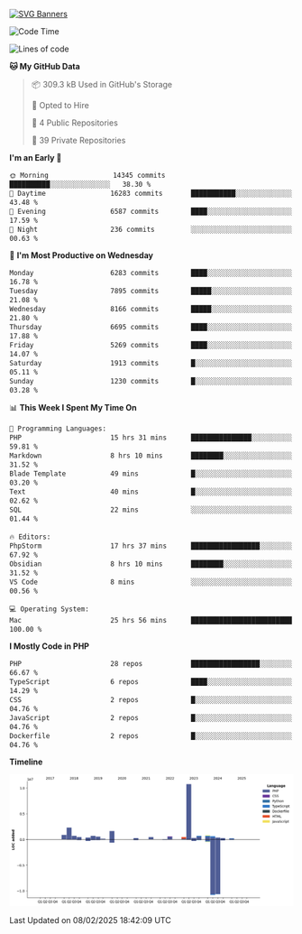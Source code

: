 [![SVG Banners](https://svg-banners.vercel.app/api?type=glitch&text1=Gere_Lajos%F0%9F%92%BB&width=800&height=400)](https://github.com/Akshay090/svg-banners)

<!--START_SECTION:waka-->
![Code Time](http://img.shields.io/badge/Code%20Time-2%2C172%20hrs%2034%20mins-blue)

![Lines of code](https://img.shields.io/badge/From%20Hello%20World%20I%27ve%20Written-23.2%20million%20lines%20of%20code-blue)

**🐱 My GitHub Data** 

> 📦 309.3 kB Used in GitHub's Storage 
 > 
> 💼 Opted to Hire
 > 
> 📜 4 Public Repositories 
 > 
> 🔑 39 Private Repositories 
 > 
**I'm an Early 🐤** 

```text
🌞 Morning                14345 commits       ██████████░░░░░░░░░░░░░░░   38.30 % 
🌆 Daytime                16283 commits       ███████████░░░░░░░░░░░░░░   43.48 % 
🌃 Evening                6587 commits        ████░░░░░░░░░░░░░░░░░░░░░   17.59 % 
🌙 Night                  236 commits         ░░░░░░░░░░░░░░░░░░░░░░░░░   00.63 % 
```
📅 **I'm Most Productive on Wednesday** 

```text
Monday                   6283 commits        ████░░░░░░░░░░░░░░░░░░░░░   16.78 % 
Tuesday                  7895 commits        █████░░░░░░░░░░░░░░░░░░░░   21.08 % 
Wednesday                8166 commits        █████░░░░░░░░░░░░░░░░░░░░   21.80 % 
Thursday                 6695 commits        ████░░░░░░░░░░░░░░░░░░░░░   17.88 % 
Friday                   5269 commits        ████░░░░░░░░░░░░░░░░░░░░░   14.07 % 
Saturday                 1913 commits        █░░░░░░░░░░░░░░░░░░░░░░░░   05.11 % 
Sunday                   1230 commits        █░░░░░░░░░░░░░░░░░░░░░░░░   03.28 % 
```


📊 **This Week I Spent My Time On** 

```text
💬 Programming Languages: 
PHP                      15 hrs 31 mins      ███████████████░░░░░░░░░░   59.81 % 
Markdown                 8 hrs 10 mins       ████████░░░░░░░░░░░░░░░░░   31.52 % 
Blade Template           49 mins             █░░░░░░░░░░░░░░░░░░░░░░░░   03.20 % 
Text                     40 mins             █░░░░░░░░░░░░░░░░░░░░░░░░   02.62 % 
SQL                      22 mins             ░░░░░░░░░░░░░░░░░░░░░░░░░   01.44 % 

🔥 Editors: 
PhpStorm                 17 hrs 37 mins      █████████████████░░░░░░░░   67.92 % 
Obsidian                 8 hrs 10 mins       ████████░░░░░░░░░░░░░░░░░   31.52 % 
VS Code                  8 mins              ░░░░░░░░░░░░░░░░░░░░░░░░░   00.56 % 

💻 Operating System: 
Mac                      25 hrs 56 mins      █████████████████████████   100.00 % 
```

**I Mostly Code in PHP** 

```text
PHP                      28 repos            █████████████████░░░░░░░░   66.67 % 
TypeScript               6 repos             ████░░░░░░░░░░░░░░░░░░░░░   14.29 % 
CSS                      2 repos             █░░░░░░░░░░░░░░░░░░░░░░░░   04.76 % 
JavaScript               2 repos             █░░░░░░░░░░░░░░░░░░░░░░░░   04.76 % 
Dockerfile               2 repos             █░░░░░░░░░░░░░░░░░░░░░░░░   04.76 % 
```



**Timeline**

![Lines of Code chart](https://raw.githubusercontent.com/gere-lajos/gere-lajos/main/assets/bar_graph.png)


 Last Updated on 08/02/2025 18:42:09 UTC
<!--END_SECTION:waka-->
